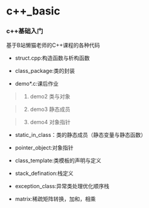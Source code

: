 # c++_basic
### c++基础入门
基于B站懒猫老师的C++课程的各种代码

- struct.cpp:构造函数与析构函数

- class_package:类的封装

- demo*.c:课后作业
>1. demo2 类与对象

>2. demo3 静态成员

>3. demo4 对象指针

- static_in_class：类的静态成员（静态变量与静态函数）

- pointer_object:对象指针

- class_template:类模板的声明与定义

- stack_defination:栈定义

- exception_class:异常类处理优化顺序栈

- matrix:稀疏矩阵转换，加和，相乘
